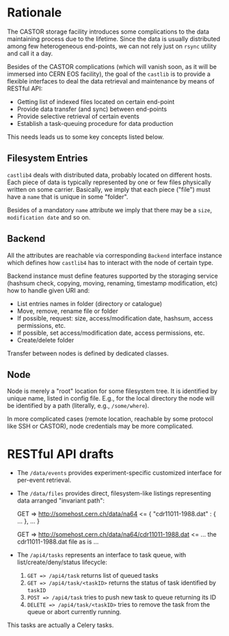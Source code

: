 
# Rationale

The CASTOR storage facility introduces some complications to the data
maintaining process due to the lifetime. Since the data is usually distributed
among few heterogeneous end-points, we can not rely just on `rsync` utility and
call it a day.

Besides of the CASTOR complications (which will vanish soon, as it will be
immersed into CERN EOS facility), the goal of the `castlib` is to provide a
flexible interfaces to deal the data retrieval and maintenance by means of
RESTful API:

- Getting list of indexed files located on certain end-point
- Provide data transfer (and sync) between end-points
- Provide selective retrieval of certain events
- Establish a task-queuing procedure for data production

This needs leads us to some key concepts listed below.

## Filesystem Entries

`castlib4` deals with distributed data, probably located on different hosts.
Each piece of data is typically represented by one or few files physically
written on some carrier. Basically, we imply that each piece ("file") must have
a `name` that is unique in some "folder".

Besides of a mandatory `name` attribute we imply that there may be a `size`,
`modification date` and so on.

## Backend

All the attributes are reachable via corresponding `Backend` interface instance
which defines how `castlib4` has to interact with the node of certain type.

Backend instance must define features supported by the storaging service
(hashsum check, copying, moving, renaming, timestamp modification, etc) how to
handle given URI and:

- List entries names in folder (directory or catalogue)
- Move, remove, rename file or folder
- If possible, request: size, access/modification date, hashsum, access
permissions, etc.
- If possible, set access/modification date, access permissions, etc.
- Create/delete folder

Transfer between nodes is defined by dedicated classes.

## Node

Node is merely a "root" location for some filesystem tree. It is identified by
unique name, listed in config file. E.g., for the local directory the node will
be identified by a path (literally, e.g., `/some/where`).

In more complicated cases (remote location, reachable by some protocol like
SSH or CASTOR), node credentials may be more complicated.

# RESTful API drafts

* The `/data/events` provides experiment-specific customized interface for
per-event retrieval.
* The `/data/files` provides direct, filesystem-like listings representing data
arranged "invariant path":

    GET => http://somehost.cern.ch/data/na64
    <= {
        "cdr11011-1988.dat" : {
            ...
        },
        ...
    }

    GET => http://somehost.cern.ch/data/na64/cdr11011-1988.dat
    <= ... the cdr11011-1988.dat file as is ...

* The `/api4/tasks` represents an interface to task queue, with
list/create/deny/status lifecycle:
    1. `GET => /api4/task` returns list of queued tasks
    2. `GET => /api4/task/<taskID>` returns the status of task identified
by `taskID`
    3. `POST => /api4/task` tries to push new task to queue returning its ID
    4. `DELETE => /api4/task/<taskID>` tries to remove the task from the queue
or abort currently running.

This tasks are actually a Celery tasks.

